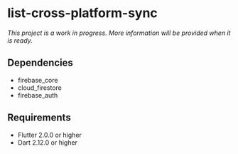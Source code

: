 # list-cross-platform-sync
*This project is a work in progress.
More information will be provided when it is ready.*

## Dependencies
- firebase_core
- cloud_firestore
- firebase_auth

## Requirements
- Flutter 2.0.0 or higher
- Dart 2.12.0 or higher
